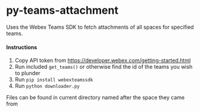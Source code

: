 # py-teams-attachment

Uses the Webex Teams SDK to fetch attachments of all spaces for specified teams. 

#### Instructions

1. Copy API token from https://developer.webex.com/getting-started.html
2. Run included `get_teams()` or otherwise find the id of the teams you wish to plunder
3. Run `pip install webexteamssdk`
4. Run `python downloader.py`

Files can be found in current directory named after the space they came from